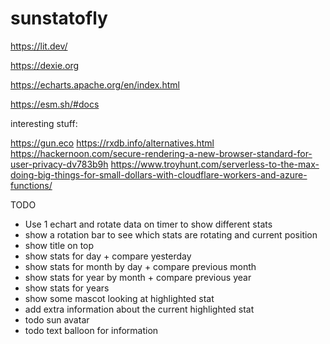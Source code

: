 # sunstatofly

<https://lit.dev/>

<https://dexie.org>

<https://echarts.apache.org/en/index.html>

<https://esm.sh/#docs>

interesting stuff:

<https://gun.eco>
<https://rxdb.info/alternatives.html>
<https://hackernoon.com/secure-rendering-a-new-browser-standard-for-user-privacy-dv783b9h>
<https://www.troyhunt.com/serverless-to-the-max-doing-big-things-for-small-dollars-with-cloudflare-workers-and-azure-functions/>

TODO

- Use 1 echart and rotate data on timer to show different stats
- show a rotation bar to see which stats are rotating and current position
- show title on top
- show stats for day + compare yesterday
- show stats for month by day + compare previous month
- show stats for year by month + compare previous year
- show stats for years
- show some mascot looking at highlighted stat
- add extra information about the current highlighted stat
- todo sun avatar
- todo text balloon for information
